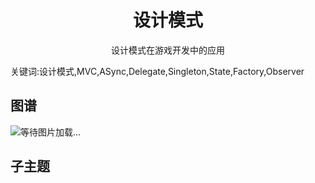 <h1 align="center">设计模式</h1>
<p align="center">设计模式在游戏开发中的应用</p>
<p">关键词:设计模式,MVC,ASync,Delegate,Singleton,State,Factory,Observer</p>

## 图谱
![等待图片加载...](https://github.com/gonglei007/GameDevMind/blob/main/exports/3.1.设计模式.png?raw=true)

## 子主题
